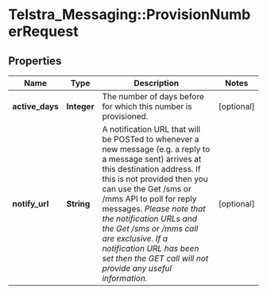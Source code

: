 # Telstra_Messaging::ProvisionNumberRequest

## Properties
Name | Type | Description | Notes
------------ | ------------- | ------------- | -------------
**active_days** | **Integer** | The number of days before for which this number is provisioned.  | [optional] 
**notify_url** | **String** | A notification URL that will be POSTed to whenever a new message (e.g. a reply to a message sent) arrives at this destination address.  If this is not provided then you can use the Get /sms or /mms API to poll for reply messages. *Please note that the notification URLs and the Get /sms or /mms call are exclusive. If a notification URL has been set then the GET call will not provide any useful information.*  | [optional] 


